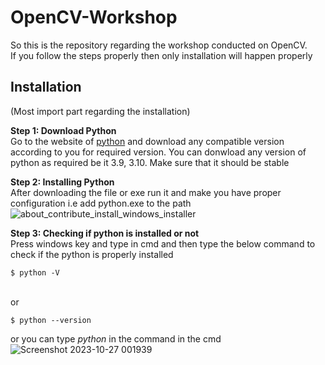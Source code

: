 # OpenCV-Workshop
So this is the repository regarding the workshop conducted on OpenCV. <br>
If you follow the steps properly then only installation will happen properly

## Installation
(Most import part regarding the installation)

**Step 1: Download Python** <br>
Go to the website of [python](https://www.python.org/downloads/) and download any compatible version according to you for required version. You can donwload any version of python as required be it 3.9, 3.10. Make sure that it should be stable

**Step 2: Installing Python** <br>
After downloading the file or exe run it and make you have proper configuration i.e add python.exe to the path
![about_contribute_install_windows_installer](https://github.com/Team-Raptors/OpenCV-Workshop/assets/68473120/c2a5ca2a-8a1f-44a6-9651-4dacc456c505)

**Step 3: Checking if python is installed or not** <br>
Press windows key and type in cmd and then type the below command to check if the python is properly installed
````shell
$ python -V
````
<br>or
````shell
$ python --version
````
or you can type _python_ in the command in the cmd
![Screenshot 2023-10-27 001939](https://github.com/Team-Raptors/OpenCV-Workshop/assets/68473120/49ce88ed-cb11-49e4-857d-f4055ff237fc)

